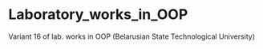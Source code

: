 # Laboratory_works_in_OOP
Variant 16 of lab. works in OOP (Belarusian State Technological University)
